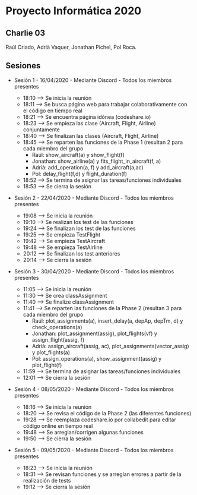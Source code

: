 # Proyecto Informática 2020

## Charlie 03
Raúl Criado, Adrià Vaquer, Jonathan Pichel, Pol Roca.

## Sesiones
 * Sesión 1 - 16/04/2020 - Mediante Discord - Todos los miembros presentes
	- 18:10 --> Se inicia la reunión 
	- 18:11 --> Se busca página web para trabajar colaborativamente con el código en tiempo real
	- 18:21 --> Se encuentra página idónea (codeshare.io)
	- 18:23 --> Se empieza las clase (Aircraft, Flight, Airline) conjuntamente
	- 18:40 --> Se finalizan las clases (Aircraft, Flight, Airline)
	- 18:45 --> Se reparten las funciones de la Phase 1 (resultan 2 para cada miembro del grupo
		- Raúl: show_aircraft(a) y show_flight(f)
		- Jonathan: show_airline(a) y fits_flight_in_aircraft(f, a)
		- Adrià: add_operation(a, f) y add_aircraft(a,ac)
		- Pol: delay_flight(f,d) y flight_duration(f)
	- 18:52 --> Se termina de asignar las tareas/funciones individuales
	- 18:53 --> Se cierra la sesión


 * Sesión 2 - 22/04/2020 - Mediante Discord - Todos los miembros presentes
	- 19:08 --> Se inicia la reunión
	- 19:10 --> Se realizan los test de las funciones
	- 19:24 --> Se finalizan los test de las funciones
	- 19:25 --> Se empieza TestFlight
	- 19:42 --> Se empieza TestAircraft
	- 19:48 --> Se empieza TestAirline
	- 20:12 --> Se finalizan los test anteriores
	- 20:14 --> Se cierra la sesión


 * Sesión 3 - 30/04/2020 - Mediante Discord - Todos los miembros presentes
	- 11:05 --> Se inicia la reunión
	- 11:30 --> Se crea classAssignment
	- 11:40 --> Se finalize classAssignment
	- 11:41 --> Se reparten las funciones de la Phase 2 (resultan 3 para cada miembro del grupo
		- Raúl: plot_assignments(a), insert_delay(a, depAp, depTm, d) y check_operations(a)
		- Jonathan: plot_assignment(assig), plot_flights(vf) y assign_flight(assig, f)
		- Adrià: assign_aircraft(assig, ac), plot_assignments(vector_assig) y plot_flights(a)
		- Pol: assign_operations(a), show_assignment(assig) y plot_flight(f)
	- 11:59 --> Se termina de asignar las tareas/funciones individuales
	- 12:01 --> Se cierra la sesión


 * Sesión 4 - 08/05/2020 - Mediante Discord - Todos los miembros presentes
	- 18:16 --> Se inicia la reunión 
	- 18:20 --> Se revisa el código de la Phase 2 (las diferentes funciones)
	- 19:28 --> Se reemplaza codeshare.io por collabedit para editar código online en tiempo real
	- 19:48 --> Se arreglan/corrigen algunas funciones
	- 19:50 --> Se cierra la sesión


 * Sesión 5 - 09/05/2020 - Mediante Discord - Todos los miembros presentes
	- 18:23 --> Se inicia la reunión
	- 18:31 --> Se revisan funciones y se arreglan errores a partir de la realización de tests
	- 19:12 --> Se cierra la sesión

